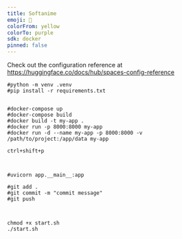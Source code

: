 ```yaml
---
title: Softanime
emoji: 🐢
colorFrom: yellow
colorTo: purple
sdk: docker
pinned: false
---
```


Check out the configuration reference at https://huggingface.co/docs/hub/spaces-config-reference

```
#python -m venv .venv
#pip install -r requirements.txt


#docker-compose up
#docker-compose build
#docker build -t my-app .
#docker run -p 8000:8000 my-app
#docker run -d --name my-app -p 8000:8000 -v /path/to/project:/app/data my-app

ctrl+shift+p


 
#uvicorn app.__main__:app

#git add .
#git commit -m "commit message"
#git push



chmod +x start.sh
./start.sh
```
